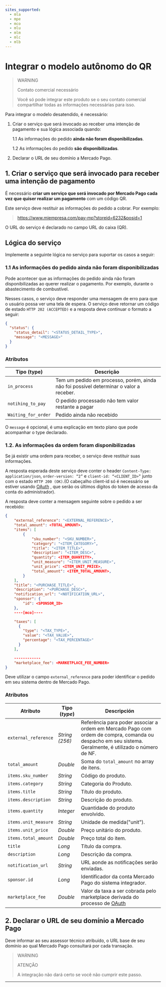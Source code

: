 ```yaml
---
sites_supported:
  - mla
  - mpe
  - mco
  - mlu
  - mlm
  - mlc
  - mlb
---
```


# Integrar o modelo autônomo do QR

> WARNING
>
> Contato comercial necessário
>
> Você só pode integrar este produto se o seu contato comercial compartilhar todas as informações necessárias para isso.

Para integrar o modelo desatendido, é necessário: 
  
1.  Criar o serviço que será invocado ao receber uma intenção de pagamento e sua lógica associada quando: 

    1.1 As informações do pedido **ainda não foram disponibilizadas**.

    1.2 As informações do pedido **são disponibilizadas**.

2. Declarar o URL de seu domínio a Mercado Pago.

## 1. Criar o serviço que será invocado para receber uma intenção de pagamento 

É necessário **criar um serviço que será invocado por Mercado Pago cada vez que quiser realizar um pagamento** com um código QR.

Este serviço deve restituir as informações do pedido a cobrar. Por exemplo:

> https://www.miempresa.com/pay-mp?storeid=6232&posid=1 

O URL do serviço é declarado no campo URL do caixa (QR).

## Lógica do serviço 

Implemente a seguinte lógica no serviço para suportar os casos a seguir: 

### 1.1 As informações do pedido ainda não foram disponibilizadas

Pode acontecer que as informações do pedido ainda não foram disponibilizadas ao querer realizar o pagamento. Por exemplo, durante o abastecimento de combustível. 

Nesses casos, o serviço deve responder uma mensagem de erro para que o usuário possa ver uma tela de espera. O serviço deve retornar um código de estado `HTTP 202 (ACCEPTED)` e a resposta deve continuar o formato a seguir: 

```json
{
  "status": {
    "status_detail": "<STATUS_DETAIL_TYPE>",
    "message": "<MESSAGE>"
  }
}
```

### Atributos

| Tipo (type)       |  Descrição                                                 |
| ------------- | ------------------------------------------------------------ |
| `in_process`     | Tem um pedido em processo, porém, ainda não foi possível determinar o valor a receber. |
| `notihing_to_pay`           | O pedido processado não tem valor restante a pagar |
| `Waiting_for_order`           | Pedido ainda não recebido |

O `message` é opcional, é uma explicação em texto plano que pode acompanhar o type declarado.

### 1.2. As informações da ordem foram disponibilizadas

Se já existir uma ordem para receber, o serviço deve restituir suas informações. 

A resposta esperada deste serviço deve conter o header `Content-Type: application/json`, `order-version: “2”` e `client-id: “<CLIENT_ID>”` junto com o estado `HTTP 200 (OK)`.(O cabeçalho client-id só é necessário se estiver usando [OAuth](https://www.mercadopago[FAKER][URL][DOMAIN]/developers/pt/docs/qr-code/additional-content/security/oauth/introduction) , que serão os últimos dígitos do token de acesso da conta do administrador).

A resposta deve conter a mensagem seguinte sobre o pedido a ser recebido: 

```json
{
    "external_reference": "<EXTERNAL_REFERENCE>",
    "total_amount": <TOTAL_AMOUNT>,
    "items": [
        {
            "sku_number": "<SKU_NUMBER>",
            "category": "<ITEM_CATEGORY>",
            "title": "<ITEM_TITLE>",
            "description": "<ITEM_DESC>",
            "quantity": <ITEM_QUANTITY>,
            "unit_measure": "<ITEM_UNIT_MEASURE>",
            "unit_price": <ITEM_UNIT_PRICE>,
            "total_amount": <ITEM_TOTAL_AMOUNT>,
        }
    ],
    "title": "<PURCHASE_TITLE>",
    "description": "<PURCHASE_DESC>",
    "notification_url": "<NOTIFICATION_URL>",
    "sponsor": {
        "id": <SPONSOR_ID>
    },
    ----[mco]----

    "taxes": [
      {
        "type": "<TAX_TYPE>",
        "value": "<TAX_VALUE>",
        "percentage": "<TAX_PERCENTAGE>"
      }
    ],

    ------------
    "marketplace_fee": <MARKETPLACE_FEE_NUMBER>
}
```

Deve utilizar o campo `external_reference` para poder identificar o pedido em seu sistema dentro de Mercado Pago.

### Atributos

| Atributo            | Tipo (_type_)       |  Descripción               |
| ------------- | ------------- | ------------------------------------------------------------ |
| `external_reference` | _String (256)_ | Referência para poder associar a ordem em Mercado Pago com ordem de compra, comanda ou despacho em seu sistema. Geralmente, é utilizado o número de NF.  |
| `total_amount` | _Double_ | Soma do `total_amount` no array de itens. |
| `items.sku_number` | _String_ | Código do produto. |
| `items.category` | _String_ | Categoria do Produto. |
| `items.title` | _String_ | Título do produto. |
| `items.description` | _String_ | Descrição do produto.  |
| `items.quantity` | _Integer_ | Quantidade do produto envolvido.  |
| `items.unit_measure` | _String_ | Unidade de medida("unit"). |
| `items.unit_price` | _Double_ | Preço unitário do produto. |
| `items.total_amount` | _Double_ | Preço total do item. |
| `title` | _Long_ | Título da compra.  |
| `description` | _Long_ | Descrição da compra. |
| `notification_url` | _String_ | URL aonde as notificações serão enviadas.  |
| `sponsor.id` | _Long_ | Identificador da conta Mercado Pago do sistema integrador. |
| `marketplace_fee` | _Double_ | Valor da taxa a ser cobrada pelo marketplace derivada do processo de [OAuth](https://www.mercadopago[FAKER][URL][DOMAIN]/developers/es/docs/qr-code/additional-content/security/oauth/introduction) |

## 2. Declarar o URL de seu domínio a Mercado Pago

Deve informar ao seu assessor técnico atribuído, o URL base de seu domínio ao qual Mercado Pago consultará por cada transação. 

> WARNING
> 
> ATENÇÃO
> 
> A integração não dará certo se você não cumprir este passo. 

---
